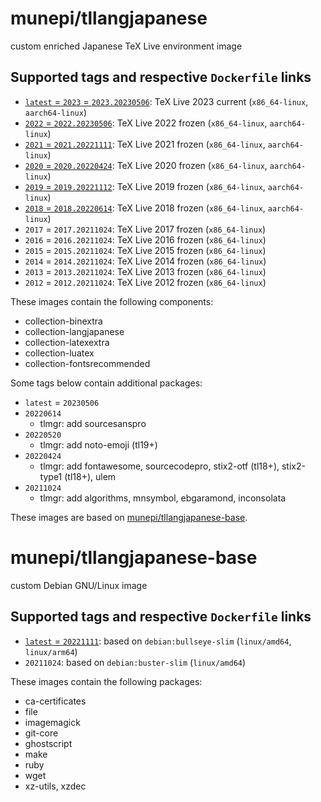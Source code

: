 # munepi/tllangjapanese

custom enriched Japanese TeX Live environment image

## Supported tags and respective `Dockerfile` links

 * [`latest` = `2023` = `2023.20230506`](https://github.com/munepi/docker-tllangjapanese/blob/20230506/Dockerfile): TeX Live 2023 current (`x86_64-linux`, `aarch64-linux`)
 * [`2022` = `2022.20230506`](https://github.com/munepi/docker-tllangjapanese/blob/20230506/Dockerfile): TeX Live 2022 frozen (`x86_64-linux`, `aarch64-linux`)
 * [`2021` = `2021.20221111`](https://github.com/munepi/docker-tllangjapanese/blob/20221111/Dockerfile): TeX Live 2021 frozen (`x86_64-linux`, `aarch64-linux`)
 * [`2020` = `2020.20220424`](https://github.com/munepi/docker-tllangjapanese/blob/20220424/Dockerfile): TeX Live 2020 frozen (`x86_64-linux`, `aarch64-linux`)
 * [`2019` = `2019.20221112`](https://github.com/munepi/docker-tllangjapanese/blob/20221112/Dockerfile): TeX Live 2019 frozen (`x86_64-linux`, `aarch64-linux`)
 * [`2018` = `2018.20220614`](https://github.com/munepi/docker-tllangjapanese/blob/20220614/Dockerfile): TeX Live 2018 frozen (`x86_64-linux`, `aarch64-linux`)
 * `2017` = `2017.20211024`: TeX Live 2017 frozen (`x86_64-linux`)
 * `2016` = `2016.20211024`: TeX Live 2016 frozen (`x86_64-linux`)
 * `2015` = `2015.20211024`: TeX Live 2015 frozen (`x86_64-linux`)
 * `2014` = `2014.20211024`: TeX Live 2014 frozen (`x86_64-linux`)
 * `2013` = `2013.20211024`: TeX Live 2013 frozen (`x86_64-linux`)
 * `2012` = `2012.20211024`: TeX Live 2012 frozen (`x86_64-linux`)

These images contain the following components:

 * collection-binextra
 * collection-langjapanese
 * collection-latexextra
 * collection-luatex
 * collection-fontsrecommended

Some tags below contain additional packages:

 * `latest` = `20230506`
 * `20220614`
    * tlmgr: add sourcesanspro
 * `20220520`
    * tlmgr: add noto-emoji (tl19+)
 * `20220424`
    * tlmgr: add fontawesome, sourcecodepro, stix2-otf (tl18+), stix2-type1 (tl18+), ulem
 * `20211024`
    * tlmgr: add algorithms, mnsymbol, ebgaramond, inconsolata

These images are based on [munepi/tllangjapanese-base](https://hub.docker.com/r/munepi/tllangjapanese-base).

# munepi/tllangjapanese-base

custom Debian GNU/Linux image

## Supported tags and respective `Dockerfile` links

 * [`latest` = `20221111`](https://github.com/munepi/docker-tllangjapanese/blob/20220614/Dockerfile): based on `debian:bullseye-slim` (`linux/amd64`, `linux/arm64`)
 * `20211024`: based on `debian:buster-slim` (`linux/amd64`)

These images contain the following packages:

 * ca-certificates
 * file
 * imagemagick
 * git-core
 * ghostscript
 * make
 * ruby
 * wget
 * xz-utils, xzdec
